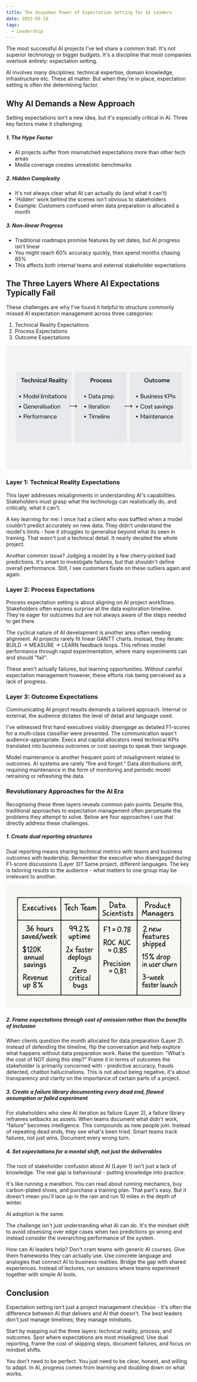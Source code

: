 ```yaml
---
title: The Unspoken Power of Expectation Setting for AI Leaders
date: 2025-05-10
tags:
  - Leadership
---
```


The most successful AI projects I've led share a common trait. It's not superior technology or bigger budgets. It's a discipline that most companies overlook entirely: expectation setting.
<!-- excerpt -->

AI involves many disciplines: technical expertise, domain knowledge, infrastructure etc. These all matter. But when they're in place, expectation setting is often _the_ determining factor.

## Why AI Demands a New Approach

Setting expectations isn't a new idea, but it's especially critical in AI. Three key factors make it challenging:

##### 1. The Hype Factor 
- AI projects suffer from mismatched expectations more than other tech areas
- Media coverage creates unrealistic benchmarks

##### 2. Hidden Complexity 
- It's not always clear what AI can actually do (and what it can't)
- 'Hidden' work behind the scenes isn't obvious to stakeholders
- Example: Customers confused when data preparation is allocated a month

##### 3. Non-linear Progress 
- Traditional roadmaps promise features by set dates, but AI progress isn't linear
- You might reach 60% accuracy quickly, then spend months chasing 85%
- This affects both internal teams and external stakeholder expectations

## The Three Layers Where AI Expectations Typically Fail
These challenges are why I've found it helpful to structure commonly missed AI expectation management across three categories:

1. Technical Reality Expectations
2. Process Expectations
3. Outcome Expectations

![Three Layers of AI Expectation Setting](./three-layers.png)

### Layer 1: Technical Reality Expectations
This layer addresses misalignments in understanding AI's capabilities. Stakeholders must grasp what the technology can realistically do, and critically, what it can't.

A key learning for me: I once had a client who was baffled when a model couldn't predict accurately on new data. They didn't understand the model's limits - how it struggles to generalise beyond what its seen in training. That wasn't just a technical detail. It nearly derailed the whole project.

Another common issue? Judging a model by a few cherry-picked bad predictions. It's smart to investigate failures, but that shouldn't define overall performance. Still, I see customers fixate on these outliers again and again.

### Layer 2: Process Expectations
Process expectation setting is about aligning on AI project workflows. Stakeholders often express surprise at the data exploration timeline. They're eager for outcomes but are not always aware of the steps needed to get there.

The cyclical nature of AI development is another area often needing alignment. AI projects rarely fit linear GANTT charts. Instead, they iterate: BUILD -> MEASURE -> LEARN feedback loops. This refines model performance through rapid experimentation, where many experiments can and should "fail".

These aren't actually failures, but learning opportunities. Without careful expectation management however, these efforts risk being perceived as a lack of progress.

### Layer 3: Outcome Expectations
Communicating AI project results demands a tailored approach. Internal or external, the audience dictates the level of detail and language used.

I've witnessed first hand executives visibly disengage as detailed F1-scores for a multi-class classifier were presented. The communication wasn't audience-appropriate. Execs and capital allocators need technical KPIs translated into business outcomes or cost savings to speak their language.

Model maintenance is another frequent point of misalignment related to outcomes. AI systems are rarely "fire and forget." Data distributions drift, requiring maintenance in the form of monitoring and periodic model retraining or refreshing the data.

### Revolutionary Approaches for the AI Era

Recognising these three layers reveals common pain points. Despite this, traditional approaches to expectation management often perpetuate the problems they attempt to solve. Below are four approaches I use that directly address these challenges.

##### 1. Create dual reporting structures

Dual reporting means sharing technical metrics with teams and business outcomes with leadership. Remember the executive who disengaged during F1-score discussions (Layer 3)? Same project, different languages. The key is tailoring results to the audience - what matters to one group may be irrelevant to another.

![Example: Reporting for Different Stakeholders](./reporting-table.png)

##### 2. Frame expectations through cost of omission rather than the benefits of inclusion

When clients question the month allocated for data preparation (Layer 2). Instead of defending the timeline, flip the conversation and help explore what happens without data preparation work. Raise the question: "What's the cost of NOT doing this step?" Frame it in terms of outcomes the stakeholder is primarily concerned with - predictive accuracy, frauds detected, chatbot hallucinations. This is not about being negative, it's about transparency and clarity on the importance of certain parts of a project.

##### 3. Create a failure library documenting every dead end, flawed assumption or failed experiment 

For stakeholders who view AI iteration as failure (Layer 2), a failure library reframes setbacks as assets. When teams document what didn't work, "failure" becomes intelligence.
This compounds as new people join. Instead of repeating dead ends, they see what's been tried. Smart teams track failures, not just wins. Document every wrong turn.

##### 4. Set expectations for a mental shift, not just the deliverables

The root of stakeholder confusion about AI (Layer 1) isn't just a lack of knowledge. The real gap is behavioural - putting knowledge into practice.

It's like running a marathon. You can read about running mechanics, buy carbon-plated shoes, and purchase a training plan. That part's easy. But it doesn't mean you'll lace up in the rain and run 10 miles in the depth of winter. 

AI adoption is the same.

The challenge isn't just understanding what AI can do. It's the mindset shift to avoid obsessing over edge cases when two predictions go wrong and instead consider the overarching performance of the system.

How can AI leaders help? Don't cram teams with generic AI courses. Give them frameworks they can actually use. Use concrete language and analogies that connect AI to business realities. Bridge the gap with shared experiences. Instead of lectures, run sessions where teams experiment together with simple AI tools.

## Conclusion

Expectation setting isn't just a project management checkbox - it's often the difference between AI that delivers and AI that doesn't. The best leaders don't just manage timelines; they manage mindsets.

Start by mapping out the three layers: technical reality, process, and outcomes. Spot where expectations are most misaligned. Use dual reporting, frame the cost of skipping steps, document failures, and focus on mindset shifts.

You don't need to be perfect. You just need to be clear, honest, and willing to adapt. In AI, progress comes from learning and doubling down on what works.